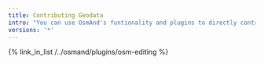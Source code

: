 ```yaml
---
title: Contributing Geodata
intro: "You can use OsmAnd's funtionality and plugins to directly contribute data to collaborative projects like OpenStreetMap, WikiVoyage, Mapillary."
versions: '*'
---
```


{% link_in_list /../osmand/plugins/osm-editing %}
